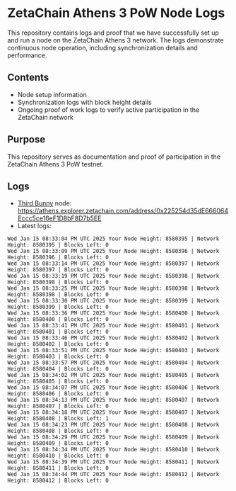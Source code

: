 # ZetaChain Athens 3 PoW Node Logs
This repository contains logs and proof that we have successfully set up and run a node on the ZetaChain Athens 3 network. The logs demonstrate continuous node operation, including synchronization details and performance.

## Contents
- Node setup information
- Synchronization logs with block height details
- Ongoing proof of work logs to verify active participation in the ZetaChain network

## Purpose
This repository serves as documentation and proof of participation in the ZetaChain Athens 3 PoW testnet.

## Logs

- [Third Bunny](https://thirdbunny.xyz/) node: https://athens.explorer.zetachain.com/address/0x225254d35dE666064Eccc5ce16eF1D8bF8D7b5EE
- Latest logs:
```
Wed Jan 15 08:33:04 PM UTC 2025 Your Node Height: 8580395 | Network Height: 8580395 | Blocks Left: 0
Wed Jan 15 08:33:09 PM UTC 2025 Your Node Height: 8580396 | Network Height: 8580396 | Blocks Left: 0
Wed Jan 15 08:33:14 PM UTC 2025 Your Node Height: 8580397 | Network Height: 8580397 | Blocks Left: 0
Wed Jan 15 08:33:19 PM UTC 2025 Your Node Height: 8580398 | Network Height: 8580398 | Blocks Left: 0
Wed Jan 15 08:33:25 PM UTC 2025 Your Node Height: 8580398 | Network Height: 8580398 | Blocks Left: 0
Wed Jan 15 08:33:30 PM UTC 2025 Your Node Height: 8580399 | Network Height: 8580399 | Blocks Left: 0
Wed Jan 15 08:33:36 PM UTC 2025 Your Node Height: 8580400 | Network Height: 8580400 | Blocks Left: 0
Wed Jan 15 08:33:41 PM UTC 2025 Your Node Height: 8580401 | Network Height: 8580401 | Blocks Left: 0
Wed Jan 15 08:33:46 PM UTC 2025 Your Node Height: 8580402 | Network Height: 8580402 | Blocks Left: 0
Wed Jan 15 08:33:51 PM UTC 2025 Your Node Height: 8580403 | Network Height: 8580403 | Blocks Left: 0
Wed Jan 15 08:33:57 PM UTC 2025 Your Node Height: 8580404 | Network Height: 8580404 | Blocks Left: 0
Wed Jan 15 08:34:02 PM UTC 2025 Your Node Height: 8580405 | Network Height: 8580405 | Blocks Left: 0
Wed Jan 15 08:34:07 PM UTC 2025 Your Node Height: 8580406 | Network Height: 8580406 | Blocks Left: 0
Wed Jan 15 08:34:13 PM UTC 2025 Your Node Height: 8580407 | Network Height: 8580407 | Blocks Left: 0
Wed Jan 15 08:34:18 PM UTC 2025 Your Node Height: 8580407 | Network Height: 8580408 | Blocks Left: 1
Wed Jan 15 08:34:23 PM UTC 2025 Your Node Height: 8580408 | Network Height: 8580408 | Blocks Left: 0
Wed Jan 15 08:34:29 PM UTC 2025 Your Node Height: 8580409 | Network Height: 8580409 | Blocks Left: 0
Wed Jan 15 08:34:34 PM UTC 2025 Your Node Height: 8580410 | Network Height: 8580410 | Blocks Left: 0
Wed Jan 15 08:34:39 PM UTC 2025 Your Node Height: 8580411 | Network Height: 8580411 | Blocks Left: 0
Wed Jan 15 08:34:44 PM UTC 2025 Your Node Height: 8580412 | Network Height: 8580412 | Blocks Left: 0
```
